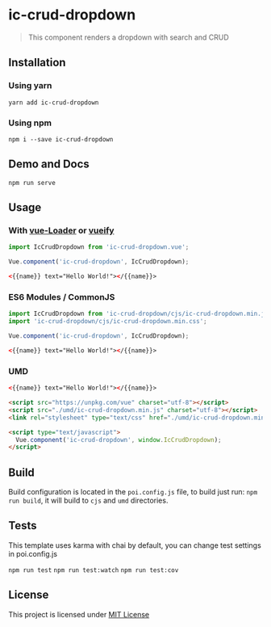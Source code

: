 # ic-crud-dropdown

> This component renders a dropdown with search and CRUD

## Installation

### Using yarn

`yarn add ic-crud-dropdown`

### Using npm

`npm i --save ic-crud-dropdown`

## Demo and Docs

`npm run serve`

## Usage

### With [vue-Loader](https://github.com/vuejs/vue-loader) or [vueify](https://github.com/vuejs/vueify)

```js
import IcCrudDropdown from 'ic-crud-dropdown.vue';

Vue.component('ic-crud-dropdown', IcCrudDropdown);
```

```html
<{{name}} text="Hello World!"></{{name}}>
```

### ES6 Modules / CommonJS

```js
import IcCrudDropdown from 'ic-crud-dropdown/cjs/ic-crud-dropdown.min.js';
import 'ic-crud-dropdown/cjs/ic-crud-dropdown.min.css';

Vue.component('ic-crud-dropdown', IcCrudDropdown);
```

```html
<{{name}} text="Hello World!"></{{name}}>
```

### UMD

```html
<{{name}} text="Hello World!"></{{name}}>

<script src="https://unpkg.com/vue" charset="utf-8"></script>
<script src="./umd/ic-crud-dropdown.min.js" charset="utf-8"></script>
<link rel="stylesheet" type="text/css" href="./umd/ic-crud-dropdown.min.css">

<script type="text/javascript">
  Vue.component('ic-crud-dropdown', window.IcCrudDropdown);
</script>
```

## Build

Build configuration is located in the `poi.config.js` file, to build just run: `npm run build`, it will build to `cjs` and `umd` directories.

## Tests

This template uses karma with chai by default, you can change test settings in poi.config.js

`npm run test`
`npm run test:watch`
`npm run test:cov`

## License

This project is licensed under [MIT License](http://en.wikipedia.org/wiki/MIT_License)
